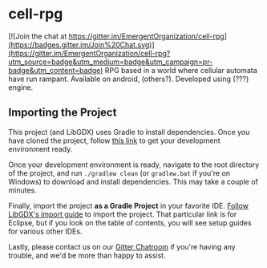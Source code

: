# cell-rpg

[![Join the chat at https://gitter.im/EmergentOrganization/cell-rpg](https://badges.gitter.im/Join%20Chat.svg)](https://gitter.im/EmergentOrganization/cell-rpg?utm_source=badge&utm_medium=badge&utm_campaign=pr-badge&utm_content=badge)
RPG based in a world where cellular automata have run rampant. 
Available on android, (others?).
Developed using (???) engine.

## Importing the Project
This project (and LibGDX) uses Gradle to install dependencies. Once you have cloned the project, follow [this link](https://github.com/libgdx/libgdx/wiki/Setting-up-your-Development-Environment-%28Eclipse%2C-Intellij-IDEA%2C-NetBeans%29) to get your development environment ready. 

Once your development environment is ready, navigate to the root directory of the project, and run `./gradlew clean` (or `gradlew.bat` if you're on Windows) to download and install dependencies. This may take a couple of minutes.

Finally, import the project **as a Gradle Project** in your favorite IDE. [Follow LibGDX's import guide](https://github.com/libgdx/libgdx/wiki/Gradle-and-Eclipse) to import the project. That particular link is for Eclipse, but if you look on the table of contents, you will see setup guides for various other IDEs.

Lastly, please contact us on our [Gitter Chatroom](https://gitter.im/EmergentOrganization/cell-rpg) if you're having any trouble, and we'd be more than happy to assist.
